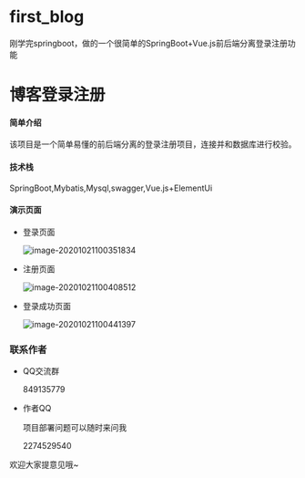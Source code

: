 # first_blog
刚学完springboot，做的一个很简单的SpringBoot+Vue.js前后端分离登录注册功能

# 博客登录注册


#### 简单介绍

该项目是一个简单易懂的前后端分离的登录注册项目，连接并和数据库进行校验。



#### 技术栈

SpringBoot,Mybatis,Mysql,swagger,Vue.js+ElementUi

#### 演示页面

- 登录页面

  ![image-20201021100351834](C:\Users\guosz\AppData\Roaming\Typora\typora-user-images\image-20201021100351834.png)

- 注册页面

  ![image-20201021100408512](C:\Users\guosz\AppData\Roaming\Typora\typora-user-images\image-20201021100408512.png)


- 登录成功页面

  ![image-20201021100441397](C:\Users\guosz\AppData\Roaming\Typora\typora-user-images\image-20201021100441397.png)

### 联系作者

- QQ交流群

  849135779

  

- 作者QQ

  项目部署问题可以随时来问我
  
  2274529540
  
  

 欢迎大家提意见哦~
